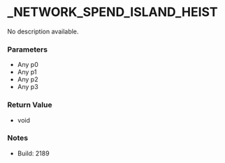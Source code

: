 # _NETWORK_SPEND_ISLAND_HEIST

No description available.

### Parameters
* Any p0
* Any p1
* Any p2
* Any p3

### Return Value
* void

### Notes
* Build: 2189

